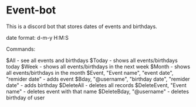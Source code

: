 # Event-bot
This is a discord bot that stores dates of events and birthdays. 

date format: d-m-y H:M:S

Commands:

$All - see all events and birthdays
$Today - shows all events/birthdays today
$Week - shows all events/birthdays in the next week
$Month - shows all events/birthdays in the month
$Event, "Event name", "event date", "remider date" - adds event 
$Bday, "@username", "birthday date", "remider date" - adds birthday 
$DeleteAll - deletes all records
$DeleteEvent, "Event name" - deletes event with that name
$DeleteBday, "@username" - deletes birthday of user
